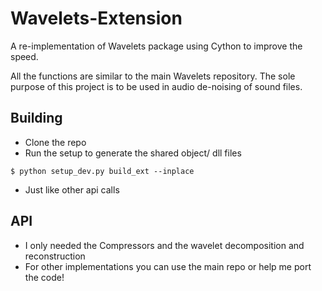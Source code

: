 # Wavelets-Extension
A re-implementation of Wavelets package using Cython to improve the speed. 

All the functions are similar to the main Wavelets repository. The sole purpose of this project is to 
be used in audio de-noising of sound files. 

## Building
* Clone the repo
* Run the setup to generate the shared object/ dll files
```
$ python setup_dev.py build_ext --inplace
```
* Just like other api calls

## API
* I only needed the Compressors and the wavelet decomposition and reconstruction
* For other implementations you can use the main repo or help me port the code!
